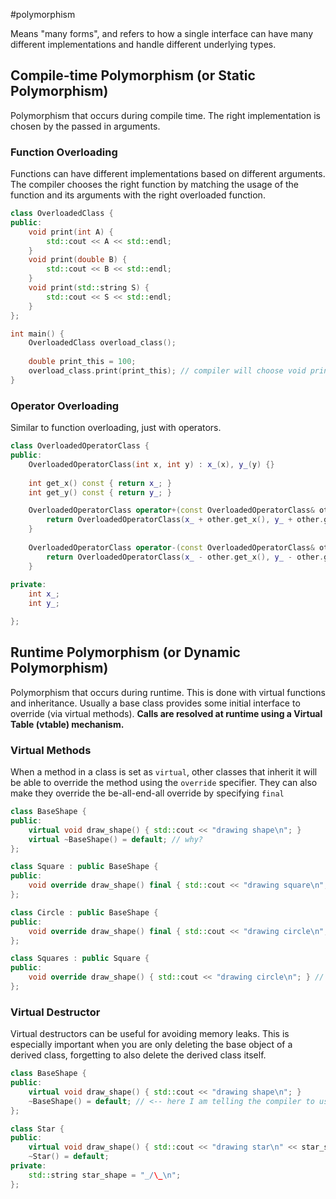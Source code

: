 #polymorphism

Means "many forms", and refers to how a single interface can have many different implementations and handle different underlying types.

## Compile-time Polymorphism (or Static Polymorphism)

Polymorphism that occurs during compile time. The right implementation is chosen by the passed in arguments.

### Function Overloading

Functions can have different implementations based on different arguments. The compiler chooses the right function by matching the usage of the function and its arguments with the right overloaded function.

```c++
class OverloadedClass {
public:
	void print(int A) {
		std::cout << A << std::endl;
	}
	void print(double B) {
		std::cout << B << std::endl;
	}
	void print(std::string S) {
		std::cout << S << std::endl;
	}
};

int main() {
	OverloadedClass overload_class();
	
	double print_this = 100;
	overload_class.print(print_this); // compiler will choose void print(double B); at compile-time
}
```

### Operator Overloading

Similar to function overloading, just with operators.

```c++
class OverloadedOperatorClass {
public:
	OverloadedOperatorClass(int x, int y) : x_(x), y_(y) {}
	
	int get_x() const { return x_; }
	int get_y() const { return y_; }

	OverloadedOperatorClass operator+(const OverloadedOperatorClass& other) {
		return OverloadedOperatorClass(x_ + other.get_x(), y_ + other.get_y());
	}
	
	OverloadedOperatorClass operator-(const OverloadedOperatorClass& other) {
		return OverloadedOperatorClass(x_ - other.get_x(), y_ - other.get_y());
	}
	
private:
	int x_;
	int y_;

};
```

## Runtime Polymorphism (or Dynamic Polymorphism)

Polymorphism that occurs during runtime. This is done with virtual functions and inheritance. Usually a base class provides some initial interface to override (via virtual methods). **Calls are resolved at runtime using a Virtual Table (vtable) mechanism.**

### Virtual Methods

When a method in a class is set as `virtual`, other classes that inherit it will be able to override the method using the `override` specifier. They can also make they override the be-all-end-all override by specifying `final`

```c++
class BaseShape {
public:
	virtual void draw_shape() { std::cout << "drawing shape\n"; }
	virtual ~BaseShape() = default; // why?
};

class Square : public BaseShape {
public:
	void override draw_shape() final { std::cout << "drawing square\n"; }
};

class Circle : public BaseShape {
public:
	void override draw_shape() final { std::cout << "drawing circle\n"; }
};

class Squares : public Square {
public:
	void override draw_shape() { std::cout << "drawing circle\n"; } // NOT POSSIBLE, because we indicated final on the virtual function override in Square
};
```

### Virtual Destructor

Virtual destructors can be useful for avoiding memory leaks. This is especially important when you are only deleting the base object of a derived class, forgetting to also delete the derived class itself.

```c++
class BaseShape {
public:
	virtual void draw_shape() { std::cout << "drawing shape\n"; }
	~BaseShape() = default; // <-- here I am telling the compiler to use its standard implementation of this destructor function (not virtual)
};

class Star {
public:
	virtual void draw_shape() { std::cout << "drawing star\n" << star_shape << std::endl; }
	~Star() = default;
private:
	std::string star_shape = "_/\_\n";
};

```